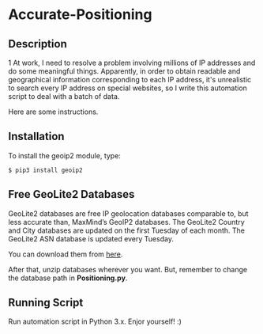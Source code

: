 # Accurate-Positioning

## Description
1
At work, I need to resolve a problem involving millions of IP addresses and do some meaningful things. Apparently, in order to obtain readable and geographical information corresponding to each IP address, it's unrealistic to search every IP address on special websites, so I write this automation script to deal with a batch of data.

Here are some instructions.

## Installation

To install the geoip2 module, type:

```
$ pip3 install geoip2
```

## Free GeoLite2 Databases

GeoLite2 databases are free IP geolocation databases comparable to, but less accurate than, MaxMind’s GeoIP2 databases. The GeoLite2 Country and City databases are updated on the first Tuesday of each month. The GeoLite2 ASN database is updated every Tuesday.

You can download them from [here](https://dev.maxmind.com/geoip/geoip2/geolite2/).

After that, unzip databases wherever you want. But, remember to change the database path in **Positioning.py**.

## Running Script
Run automation script in Python 3.x. Enjor yourself! :)
